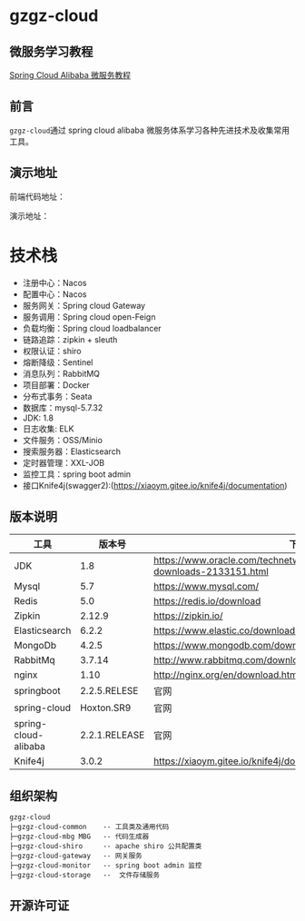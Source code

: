# gzgz-cloud
## 微服务学习教程

[Spring Cloud Alibaba 微服务教程](https://github.com/mtcarpenter/spring-cloud-learning)

## 前言
`gzgz-cloud`通过 spring cloud alibaba 微服务体系学习各种先进技术及收集常用工具。  

## 演示地址
前端代码地址：

演示地址：

# 技术栈

- 注册中心：Nacos
- 配置中心：Nacos
- 服务网关：Spring cloud Gateway
- 服务调用：Spring cloud open-Feign
- 负载均衡：Spring cloud loadbalancer
- 链路追踪：zipkin + sleuth  
- 权限认证：shiro 
- 熔断降级：Sentinel
- 消息队列：RabbitMQ 
- 项目部署：Docker
- 分布式事务：Seata
- 数据库：mysql-5.7.32
- JDK: 1.8  
- 日志收集: ELK  
- 文件服务：OSS/Minio
- 搜索服务器：Elasticsearch
- 定时器管理：XXL-JOB
- 监控工具：spring boot admin
- 接口Knife4j(swagger2):(https://xiaoym.gitee.io/knife4j/documentation)  

## 版本说明

| 工具          | 版本号 | 下载                                                         |
| ------------- | ------ | ------------------------------------------------------------ |
| JDK           | 1.8    | https://www.oracle.com/technetwork/java/javase/downloads/jdk8-downloads-2133151.html |
| Mysql         | 5.7    | https://www.mysql.com/                                       |
| Redis         | 5.0    | https://redis.io/download                                    |
| Zipkin        | 2.12.9 | https://zipkin.io/ |
| Elasticsearch | 6.2.2  | https://www.elastic.co/downloads                             |
| MongoDb       | 4.2.5    | https://www.mongodb.com/download-center                    |
| RabbitMq      | 3.7.14 | http://www.rabbitmq.com/download.html                        |
| nginx         | 1.10   | http://nginx.org/en/download.html                            |
| springboot    | 2.2.5.RELESE   | 官网                           |
| spring-cloud    | Hoxton.SR9   | 官网                           |
| spring-cloud-alibaba    | 2.2.1.RELEASE   | 官网                           |
| Knife4j       |3.0.2   |https://xiaoym.gitee.io/knife4j/documentation/changelog.html   |
## 组织架构

```
gzgz-cloud
├─gzgz-cloud-common    -- 工具类及通用代码
├─gzgz-cloud-mbg MBG   -- 代码生成器
├─gzgz-cloud-shiro     -- apache shiro 公共配置类
├─gzgz-cloud-gateway   -- 网关服务
├─gzgz-cloud-monitor   -- spring boot admin 监控
├─gzgz-cloud-storage   --  文件存储服务

```
## 开源许可证


